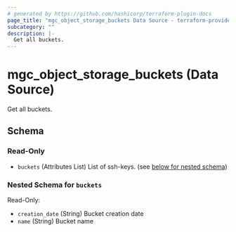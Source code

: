```yaml
---
# generated by https://github.com/hashicorp/terraform-plugin-docs
page_title: "mgc_object_storage_buckets Data Source - terraform-provider-mgc"
subcategory: ""
description: |-
  Get all buckets.
---
```


# mgc_object_storage_buckets (Data Source)

Get all buckets.



<!-- schema generated by tfplugindocs -->
## Schema

### Read-Only

- `buckets` (Attributes List) List of ssh-keys. (see [below for nested schema](#nestedatt--buckets))

<a id="nestedatt--buckets"></a>
### Nested Schema for `buckets`

Read-Only:

- `creation_date` (String) Bucket creation date
- `name` (String) Bucket name
